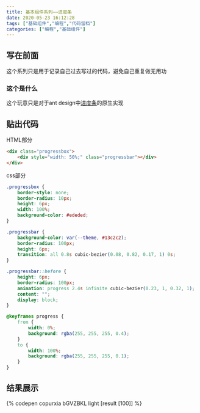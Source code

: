 ```yaml
---
title: 基本组件系列——进度条
date: 2020-05-23 16:12:28
tags: ["基础组件","编程","代码留档"]
categories: ["编程","基础组件"]
---
```


## 写在前面

这个系列只是用于记录自己过去写过的代码，避免自己重复做无用功

### 这个是什么

这个玩意只是对于ant design中[进度条](https://ant.design/components/progress-cn/)的原生实现

<!-- more -->

## 贴出代码

HTML部分

```html
<div class="progressbox">
	<div style="width: 50%;" class="progressbar"></div>
</div>
```

css部分

```css
.progressbox {
    border-style: none;
    border-radius: 10px;
    height: 6px;
    width: 100%;
    background-color: #ededed;
}

.progressbar {
    background-color: var(--theme, #13c2c2);
    border-radius: 100px;
    height: 6px;
    transition: all 0.8s cubic-bezier(0.08, 0.82, 0.17, 1) 0s;
}

.progressbar::before {
    height: 6px;
    border-radius: 100px;
    animation: progress 2.4s infinite cubic-bezier(0.23, 1, 0.32, 1);
    content: "";
    display: block;
}

@keyframes progress {
    from {
        width: 0%;
        background: rgba(255, 255, 255, 0.4);
    }
    to {
        width: 100%;
        background: rgba(255, 255, 255, 0.1);
    }
}
```

## 结果展示

{% codepen copurxia bGVZBKL light  [result  [100]] %}